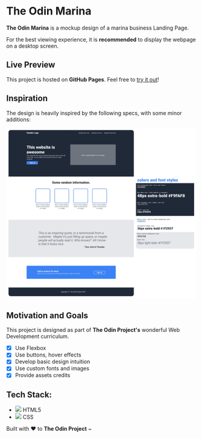 # The Odin Marina

**The Odin Marina** is a mockup design of a marina business Landing Page.

For the best viewing experience, it is **recommended** to display the webpage on a desktop screen.

## Live Preview

This project is hosted on **GitHub Pages**. Feel free to [try it out](https://raineedust.github.io/The-Odin-Marina/)!

## Inspiration

The design is heavily inspired by the following specs, with some minor additions:

![The Odin Project layout](./images/inspo.jpg "The Odin Project layout")

## Motivation and Goals

This project is designed as part of **The Odin Project's** wonderful Web Development curriculum.

- [x] Use Flexbox
- [x] Use buttons, hover effects
- [x] Develop basic design intuition
- [x] Use custom fonts and images
- [x] Provide assets credits

## Tech Stack:

- <img src="https://cdn.jsdelivr.net/gh/devicons/devicon/icons/html5/html5-original-wordmark.svg" width= 5% /> HTML5
- <img src="https://cdn.jsdelivr.net/gh/devicons/devicon/icons/css3/css3-original-wordmark.svg" width= 5% /> CSS

Built with :heart: to **The Odin Project** ~
